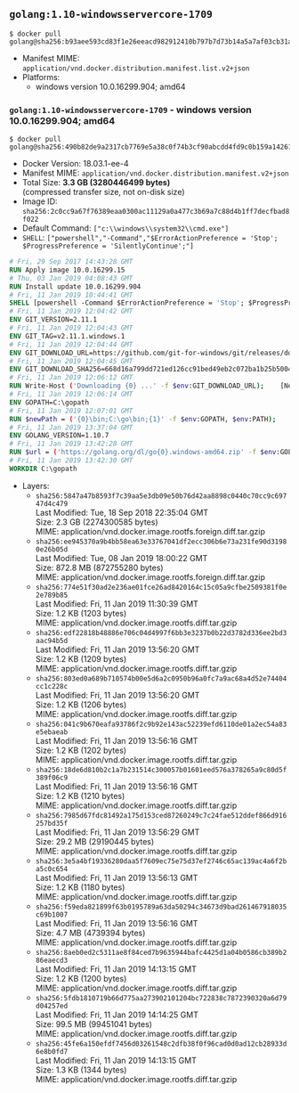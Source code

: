 ## `golang:1.10-windowsservercore-1709`

```console
$ docker pull golang@sha256:b93aee593cd83f1e26eeacd982912410b797b7d73b14a5a7af03cb31aa768a05
```

-	Manifest MIME: `application/vnd.docker.distribution.manifest.list.v2+json`
-	Platforms:
	-	windows version 10.0.16299.904; amd64

### `golang:1.10-windowsservercore-1709` - windows version 10.0.16299.904; amd64

```console
$ docker pull golang@sha256:490b82de9a2317cb7769e5a38c0f74b3cf90abcdd4fd9c0b159a142612cd6f89
```

-	Docker Version: 18.03.1-ee-4
-	Manifest MIME: `application/vnd.docker.distribution.manifest.v2+json`
-	Total Size: **3.3 GB (3280446499 bytes)**  
	(compressed transfer size, not on-disk size)
-	Image ID: `sha256:2c0cc9a67f76389eaa0300ac11129a0a477c3b69a7c88d4b1ff7decfbad8f022`
-	Default Command: `["c:\\windows\\system32\\cmd.exe"]`
-	`SHELL`: `["powershell","-Command","$ErrorActionPreference = 'Stop'; $ProgressPreference = 'SilentlyContinue';"]`

```dockerfile
# Fri, 29 Sep 2017 14:43:28 GMT
RUN Apply image 10.0.16299.15
# Thu, 03 Jan 2019 04:08:43 GMT
RUN Install update 10.0.16299.904
# Fri, 11 Jan 2019 10:44:41 GMT
SHELL [powershell -Command $ErrorActionPreference = 'Stop'; $ProgressPreference = 'SilentlyContinue';]
# Fri, 11 Jan 2019 12:04:42 GMT
ENV GIT_VERSION=2.11.1
# Fri, 11 Jan 2019 12:04:43 GMT
ENV GIT_TAG=v2.11.1.windows.1
# Fri, 11 Jan 2019 12:04:44 GMT
ENV GIT_DOWNLOAD_URL=https://github.com/git-for-windows/git/releases/download/v2.11.1.windows.1/MinGit-2.11.1-64-bit.zip
# Fri, 11 Jan 2019 12:04:45 GMT
ENV GIT_DOWNLOAD_SHA256=668d16a799dd721ed126cc91bed49eb2c072ba1b25b50048280a4e2c5ed56e59
# Fri, 11 Jan 2019 12:06:12 GMT
RUN Write-Host ('Downloading {0} ...' -f $env:GIT_DOWNLOAD_URL); 	[Net.ServicePointManager]::SecurityProtocol = [Net.SecurityProtocolType]::Tls12; 	Invoke-WebRequest -Uri $env:GIT_DOWNLOAD_URL -OutFile 'git.zip'; 		Write-Host ('Verifying sha256 ({0}) ...' -f $env:GIT_DOWNLOAD_SHA256); 	if ((Get-FileHash git.zip -Algorithm sha256).Hash -ne $env:GIT_DOWNLOAD_SHA256) { 		Write-Host 'FAILED!'; 		exit 1; 	}; 		Write-Host 'Expanding ...'; 	Expand-Archive -Path git.zip -DestinationPath C:\git\.; 		Write-Host 'Removing ...'; 	Remove-Item git.zip -Force; 		Write-Host 'Updating PATH ...'; 	$env:PATH = 'C:\git\cmd;C:\git\mingw64\bin;C:\git\usr\bin;' + $env:PATH; 	[Environment]::SetEnvironmentVariable('PATH', $env:PATH, [EnvironmentVariableTarget]::Machine); 		Write-Host 'Verifying install ...'; 	Write-Host '  git --version'; git --version; 		Write-Host 'Complete.';
# Fri, 11 Jan 2019 12:06:14 GMT
ENV GOPATH=C:\gopath
# Fri, 11 Jan 2019 12:07:01 GMT
RUN $newPath = ('{0}\bin;C:\go\bin;{1}' -f $env:GOPATH, $env:PATH); 	Write-Host ('Updating PATH: {0}' -f $newPath); 	[Environment]::SetEnvironmentVariable('PATH', $newPath, [EnvironmentVariableTarget]::Machine);
# Fri, 11 Jan 2019 13:37:04 GMT
ENV GOLANG_VERSION=1.10.7
# Fri, 11 Jan 2019 13:42:28 GMT
RUN $url = ('https://golang.org/dl/go{0}.windows-amd64.zip' -f $env:GOLANG_VERSION); 	Write-Host ('Downloading {0} ...' -f $url); 	Invoke-WebRequest -Uri $url -OutFile 'go.zip'; 		$sha256 = '791e2d5a409932157ac87f4da7fa22d5e5468b784d5933121e4a747d89639e15'; 	Write-Host ('Verifying sha256 ({0}) ...' -f $sha256); 	if ((Get-FileHash go.zip -Algorithm sha256).Hash -ne $sha256) { 		Write-Host 'FAILED!'; 		exit 1; 	}; 		Write-Host 'Expanding ...'; 	Expand-Archive go.zip -DestinationPath C:\; 		Write-Host 'Verifying install ("go version") ...'; 	go version; 		Write-Host 'Removing ...'; 	Remove-Item go.zip -Force; 		Write-Host 'Complete.';
# Fri, 11 Jan 2019 13:42:30 GMT
WORKDIR C:\gopath
```

-	Layers:
	-	`sha256:5847a47b8593f7c39aa5e3db09e50b76d42aa8898c0440c70cc9c69747d4c479`  
		Last Modified: Tue, 18 Sep 2018 22:35:04 GMT  
		Size: 2.3 GB (2274300585 bytes)  
		MIME: application/vnd.docker.image.rootfs.foreign.diff.tar.gzip
	-	`sha256:ee945370a9b4bb58ea63e33767041df2ecc306b6e73a231fe90d31980e26b05d`  
		Last Modified: Tue, 08 Jan 2019 18:00:22 GMT  
		Size: 872.8 MB (872755280 bytes)  
		MIME: application/vnd.docker.image.rootfs.foreign.diff.tar.gzip
	-	`sha256:774e51f30ad2e236ae01fce26ad8420164c15c05a9cfbe2509381f0e2e789b85`  
		Last Modified: Fri, 11 Jan 2019 11:30:39 GMT  
		Size: 1.2 KB (1203 bytes)  
		MIME: application/vnd.docker.image.rootfs.diff.tar.gzip
	-	`sha256:edf22818b48886e706c04d4997f6bb3e3237b0b22d3782d336ee2bd3aac94b5d`  
		Last Modified: Fri, 11 Jan 2019 13:56:20 GMT  
		Size: 1.2 KB (1209 bytes)  
		MIME: application/vnd.docker.image.rootfs.diff.tar.gzip
	-	`sha256:803ed0a689b710574b00e5d6a2c0950b96a0fc7a9ac68a4d52e74404cc1c228c`  
		Last Modified: Fri, 11 Jan 2019 13:56:20 GMT  
		Size: 1.2 KB (1206 bytes)  
		MIME: application/vnd.docker.image.rootfs.diff.tar.gzip
	-	`sha256:041c9b670eafa93786f2c9b92e143ac52239efd6110de01a2ec54a83e5ebaeab`  
		Last Modified: Fri, 11 Jan 2019 13:56:16 GMT  
		Size: 1.2 KB (1202 bytes)  
		MIME: application/vnd.docker.image.rootfs.diff.tar.gzip
	-	`sha256:18de6d810b2c1a7b231514c300057b01601eed576a378265a9c80d5f389f06c9`  
		Last Modified: Fri, 11 Jan 2019 13:56:16 GMT  
		Size: 1.2 KB (1210 bytes)  
		MIME: application/vnd.docker.image.rootfs.diff.tar.gzip
	-	`sha256:7985d67fdc81492a175d153ced87260249c7c24fae512ddef866d916257bd35f`  
		Last Modified: Fri, 11 Jan 2019 13:56:29 GMT  
		Size: 29.2 MB (29190445 bytes)  
		MIME: application/vnd.docker.image.rootfs.diff.tar.gzip
	-	`sha256:3e5a4bf19336280daa5f7609ec75e75d37ef2746c65ac139ac4a6f2ba5c0c654`  
		Last Modified: Fri, 11 Jan 2019 13:56:13 GMT  
		Size: 1.2 KB (1180 bytes)  
		MIME: application/vnd.docker.image.rootfs.diff.tar.gzip
	-	`sha256:f59eda821899f63b0195789a63da50294c34673d9bad261467918035c69b1007`  
		Last Modified: Fri, 11 Jan 2019 13:56:16 GMT  
		Size: 4.7 MB (4739394 bytes)  
		MIME: application/vnd.docker.image.rootfs.diff.tar.gzip
	-	`sha256:8aeb0ed2c5311ae8f84ced7b9635944bafc4425d1a04b0586cb389b286eaecd3`  
		Last Modified: Fri, 11 Jan 2019 14:13:15 GMT  
		Size: 1.2 KB (1200 bytes)  
		MIME: application/vnd.docker.image.rootfs.diff.tar.gzip
	-	`sha256:5fdb1810719b66d775aa273902101204bc722838c7872390320a6d79d04257ed`  
		Last Modified: Fri, 11 Jan 2019 14:14:25 GMT  
		Size: 99.5 MB (99451041 bytes)  
		MIME: application/vnd.docker.image.rootfs.diff.tar.gzip
	-	`sha256:45fe6a150efdf7456d03261548c2dfb38f0f96cad0d0ad12cb28933d6e8b0fd7`  
		Last Modified: Fri, 11 Jan 2019 14:13:15 GMT  
		Size: 1.3 KB (1344 bytes)  
		MIME: application/vnd.docker.image.rootfs.diff.tar.gzip
